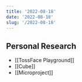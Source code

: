```yaml
---
title: '2022-08-18'
date: '2022-08-18'
slug: '/2022-08-18'
---
```


## Personal Research

- [[TossFace Playground]]
- [[Cube]]
- [[Microproject]]
